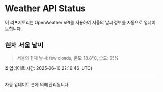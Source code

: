 
# Weather API Status

이 리포지토리는 OpenWeather API를 사용하여 서울의 날씨 정보를 자동으로 업데이트합니다.

## 현재 서울 날씨
> 서울의 현재 날씨: few clouds, 온도: 18.8°C, 습도: 65%

⏳ 업데이트 시간: 2025-06-10 22:16:46 (UTC)

---
자동 업데이트 봇에 의해 관리됩니다.
